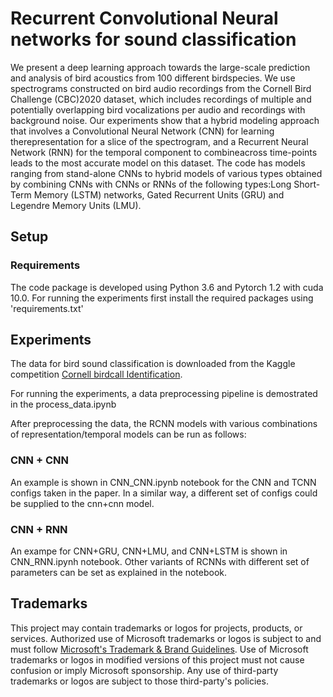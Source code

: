 # Recurrent Convolutional Neural networks for sound classification 

We present a deep learning approach towards the large-scale prediction and analysis of bird acoustics from 100 different birdspecies. We use spectrograms constructed on bird audio recordings from the Cornell Bird Challenge (CBC)2020 dataset, which includes recordings of multiple and potentially overlapping bird vocalizations per audio and recordings with background noise. Our experiments show that a hybrid modeling approach that involves a Convolutional Neural Network (CNN) for learning therepresentation for a slice of the spectrogram, and a Recurrent Neural Network (RNN) for the temporal component to combineacross time-points leads to the most accurate model on this dataset. The code has models ranging from stand-alone CNNs to hybrid models of various types obtained by combining CNNs with CNNs or RNNs of the following types:Long Short-Term Memory (LSTM) networks, Gated Recurrent Units (GRU) and Legendre Memory Units (LMU).

## Setup

### Requirements
The code package is developed using Python 3.6 and Pytorch 1.2 with cuda 10.0. For running the experiments first install the required packages using 'requirements.txt'

## Experiments
The data for bird sound classification is downloaded from the Kaggle competition [Cornell birdcall Identification](https://www.kaggle.com/c/birdsong-recognition).

For running the experiments, a data preprocessing pipeline is demostrated in the process_data.ipynb

After preprocessing the data, the RCNN models with various combinations of representation/temporal models can be run as follows:

### CNN + CNN
An example is shown in CNN_CNN.ipynb notebook for the CNN and TCNN configs taken in the paper. In a similar way, a different set of configs could be supplied to the cnn+cnn model.
### CNN + RNN
An exampe for CNN+GRU, CNN+LMU, and CNN+LSTM is shown in CNN_RNN.ipynh notebook. Other variants of RCNNs with different set of parameters can be set as explained in the notebook.

## Trademarks

This project may contain trademarks or logos for projects, products, or services. Authorized use of Microsoft 
trademarks or logos is subject to and must follow 
[Microsoft's Trademark & Brand Guidelines](https://www.microsoft.com/en-us/legal/intellectualproperty/trademarks/usage/general).
Use of Microsoft trademarks or logos in modified versions of this project must not cause confusion or imply Microsoft sponsorship.
Any use of third-party trademarks or logos are subject to those third-party's policies.
